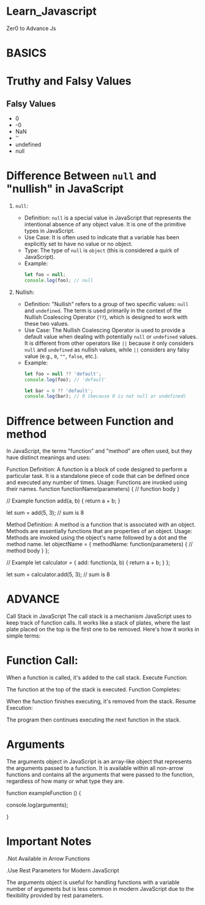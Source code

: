 # Learn_Javascript
Zer0 to Advance Js

# BASICS
<h1>Truthy and Falsy Values</h1>
    <h2>Falsy Values</h2>
    <ul>
      <li>0</li>
      <li>-0</li>
      <li>NaN</li>
      <li>''</li>
      <li>undefined</li>
      <li>null</li>
    </ul>
    
# Difference Between `null` and "nullish" in JavaScript

1. `null`:
   - Definition: `null` is a special value in JavaScript that represents the intentional absence of any object value. It is one of the primitive types in JavaScript.
   - Use Case: It is often used to indicate that a variable has been explicitly set to have no value or no object.
   - Type: The type of `null` is `object` (this is considered a quirk of JavaScript).
   - Example:
     ```javascript
     let foo = null;
     console.log(foo); // null
     ```

2. Nullish:
   - Definition: "Nullish" refers to a group of two specific values: `null` and `undefined`. The term is used primarily in the context of the Nullish Coalescing Operator (`??`), which is designed to work with these two values.
   - Use Case: The Nullish Coalescing Operator is used to provide a default value when dealing with potentially `null` or `undefined` values. It is different from other operators like `||` because it only considers `null` and `undefined` as nullish values, while `||` considers any falsy value (e.g., `0`, `""`, `false`, etc.).
   - Example:
     ```javascript
     let foo = null ?? 'default';
     console.log(foo); // 'default'

     let bar = 0 ?? 'default';
     console.log(bar); // 0 (because 0 is not null or undefined)

# Diffrence between Function and method

In JavaScript, the terms "function" and "method" are often used, but they have distinct meanings and uses:

Function
Definition: A function is a block of code designed to perform a particular task. It is a standalone piece of code that can be defined once and executed any number of times.
Usage: Functions are invoked using their names.
function functionName(parameters) {
  // function body
}

// Example
function add(a, b) {
  return a + b;
}

let sum = add(5, 3); // sum is 8

Method
Definition: A method is a function that is associated with an object. Methods are essentially functions that are properties of an object.
Usage: Methods are invoked using the object's name followed by a dot and the method name.
let objectName = {
  methodName: function(parameters) {
    // method body
  }
};

// Example
let calculator = {
  add: function(a, b) {
    return a + b;
  }
};

let sum = calculator.add(5, 3); // sum is 8

# ADVANCE

Call Stack in JavaScript
The call stack is a mechanism JavaScript uses to keep track of function calls. It works like a stack of plates, where the last plate placed on the top is the first one to be removed. Here's how it works in simple terms:

# Function Call:                                                                                                                     
When a function is called, it's added to the call stack.
Execute Function:

The function at the top of the stack is executed.
Function Completes:

When the function finishes executing, it's removed from the stack.
Resume Execution:

The program then continues executing the next function in the stack.

# Arguments
The arguments object in JavaScript is an array-like object that represents the arguments passed to a function. It is available within all non-arrow functions and contains all the arguments that were passed to the function, regardless of how many or what type they are.

function exampleFunction ()
{

  console.log(arguments);
  
}
# Important Notes
.Not Available in Arrow Functions

.Use Rest Parameters for Modern JavaScript

The arguments object is useful for handling functions with a variable number of arguments but is less common in modern JavaScript due to the flexibility provided by rest parameters.


